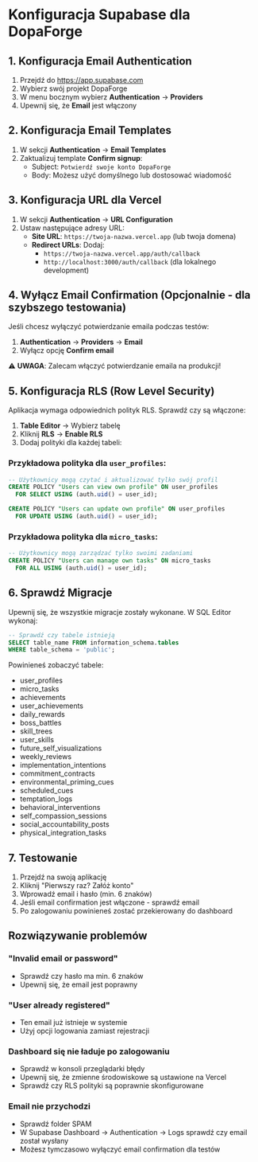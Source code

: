 # Konfiguracja Supabase dla DopaForge

## 1. Konfiguracja Email Authentication

1. Przejdź do https://app.supabase.com
2. Wybierz swój projekt DopaForge
3. W menu bocznym wybierz **Authentication** → **Providers**
4. Upewnij się, że **Email** jest włączony

## 2. Konfiguracja Email Templates

1. W sekcji **Authentication** → **Email Templates**
2. Zaktualizuj template **Confirm signup**:
   - Subject: `Potwierdź swoje konto DopaForge`
   - Body: Możesz użyć domyślnego lub dostosować wiadomość

## 3. Konfiguracja URL dla Vercel

1. W sekcji **Authentication** → **URL Configuration**
2. Ustaw następujące adresy URL:
   - **Site URL**: `https://twoja-nazwa.vercel.app` (lub twoja domena)
   - **Redirect URLs**: Dodaj:
     - `https://twoja-nazwa.vercel.app/auth/callback`
     - `http://localhost:3000/auth/callback` (dla lokalnego development)

## 4. Wyłącz Email Confirmation (Opcjonalnie - dla szybszego testowania)

Jeśli chcesz wyłączyć potwierdzanie emaila podczas testów:

1. **Authentication** → **Providers** → **Email**
2. Wyłącz opcję **Confirm email**

⚠️ **UWAGA**: Zalecam włączyć potwierdzanie emaila na produkcji!

## 5. Konfiguracja RLS (Row Level Security)

Aplikacja wymaga odpowiednich polityk RLS. Sprawdź czy są włączone:

1. **Table Editor** → Wybierz tabelę
2. Kliknij **RLS** → **Enable RLS**
3. Dodaj polityki dla każdej tabeli:

### Przykładowa polityka dla `user_profiles`:

```sql
-- Użytkownicy mogą czytać i aktualizować tylko swój profil
CREATE POLICY "Users can view own profile" ON user_profiles
  FOR SELECT USING (auth.uid() = user_id);

CREATE POLICY "Users can update own profile" ON user_profiles
  FOR UPDATE USING (auth.uid() = user_id);
```

### Przykładowa polityka dla `micro_tasks`:

```sql
-- Użytkownicy mogą zarządzać tylko swoimi zadaniami
CREATE POLICY "Users can manage own tasks" ON micro_tasks
  FOR ALL USING (auth.uid() = user_id);
```

## 6. Sprawdź Migracje

Upewnij się, że wszystkie migracje zostały wykonane. W SQL Editor wykonaj:

```sql
-- Sprawdź czy tabele istnieją
SELECT table_name FROM information_schema.tables 
WHERE table_schema = 'public';
```

Powinieneś zobaczyć tabele:
- user_profiles
- micro_tasks
- achievements
- user_achievements
- daily_rewards
- boss_battles
- skill_trees
- user_skills
- future_self_visualizations
- weekly_reviews
- implementation_intentions
- commitment_contracts
- environmental_priming_cues
- scheduled_cues
- temptation_logs
- behavioral_interventions
- self_compassion_sessions
- social_accountability_posts
- physical_integration_tasks

## 7. Testowanie

1. Przejdź na swoją aplikację
2. Kliknij "Pierwszy raz? Załóż konto"
3. Wprowadź email i hasło (min. 6 znaków)
4. Jeśli email confirmation jest włączone - sprawdź email
5. Po zalogowaniu powinieneś zostać przekierowany do dashboard

## Rozwiązywanie problemów

### "Invalid email or password"
- Sprawdź czy hasło ma min. 6 znaków
- Upewnij się, że email jest poprawny

### "User already registered"
- Ten email już istnieje w systemie
- Użyj opcji logowania zamiast rejestracji

### Dashboard się nie ładuje po zalogowaniu
- Sprawdź w konsoli przeglądarki błędy
- Upewnij się, że zmienne środowiskowe są ustawione na Vercel
- Sprawdź czy RLS polityki są poprawnie skonfigurowane

### Email nie przychodzi
- Sprawdź folder SPAM
- W Supabase Dashboard → Authentication → Logs sprawdź czy email został wysłany
- Możesz tymczasowo wyłączyć email confirmation dla testów